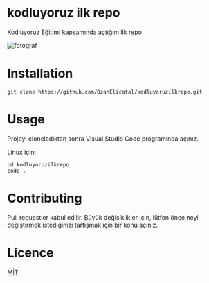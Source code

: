 # kodluyoruz ilk repo
Kodluyoruz Eğitimi kapsamında açtığım ilk repo

![fotograf](https://i0.wp.com/bakikaracay.com/wp-content/uploads/2016/09/Kamera-I%C5%9F%C4%B1k-Foto%C4%9Fraf.jpg?fit=1600%2C1067&ssl=1)

# Installation
```
git clone https://github.com/OzanElicatal/kodluyoruzilkrepo.git
```
# Usage
Projeyi cloneladıktan sonra Visual Studio Code programında açınız.

Linux için:
``` 
cd kodluyoruzilkrepo
code .
```

# Contributing
Pull requestler kabul edilir. Büyük değişiklikler için, lütfen önce neyi değiştirmek istediğinizi tartışmak için bir konu açınız.

# Licence
[MİT](https://choosealicense.com/licenses/mit/)
